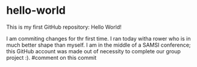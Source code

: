 # hello-world
This is my first GitHub repository: Hello World!

I am commiting changes for thr first time. I ran today witha rower who is in much better shape than myself. I am in the middle of a SAMSI conference; this GitHub account was made out of necessity to complete our group project :). 
#comment on this commit 
